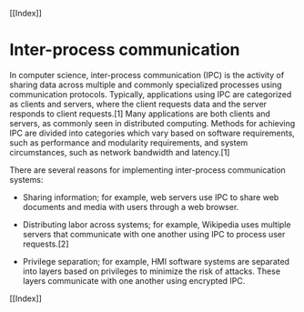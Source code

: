 [[Index]] 


# Inter-process communication

In computer science, inter-process communication (IPC) is the activity of sharing data across multiple and commonly specialized processes using communication protocols. Typically, applications using IPC are categorized as clients and servers, where the client requests data and the server responds to client requests.[1] Many applications are both clients and servers, as commonly seen in distributed computing. Methods for achieving IPC are divided into categories which vary based on software requirements, such as performance and modularity requirements, and system circumstances, such as network bandwidth and latency.[1]

There are several reasons for implementing inter-process communication systems:
* Sharing information; for example, web servers use IPC to share web documents and media with users through a web browser.

* Distributing labor across systems; for example, Wikipedia uses multiple servers that communicate with one another using IPC to process user requests.[2]

* Privilege separation; for example, HMI software systems are separated into layers based on privileges to minimize the risk of attacks. These layers communicate with one another using encrypted IPC.


[[Index]] 
